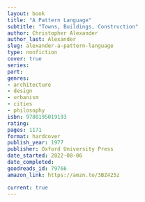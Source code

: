 ```yaml
---
layout: book
title: "A Pattern Language"
subtitle: "Towns, Buildings, Construction"
author: Christopher Alexander
author_last: Alexander
slug: alexander-a-pattern-language
type: nonfiction
cover: true
series: 
part: 
genres:
- architecture
- design
- urbanism
- cities
- philosophy
isbn: 9780195019193
rating: 
pages: 1171
format: hardcover
publish_year: 1977
publisher: Oxford University Press
date_started: 2022-08-06
date_completed: 
goodreads_id: 79766
amazon_link: https://amzn.to/3BZ425z

current: true
---
```

